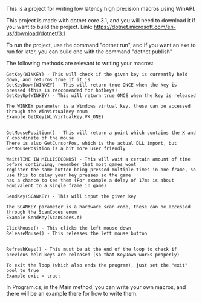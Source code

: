 This is a project for writing low latency high precision macros using WinAPI.

This project is made with dotnet core 3.1, and you will need to download it if you want to build the project.
Link: https://dotnet.microsoft.com/en-us/download/dotnet/3.1

To run the project, use the command "dotnet run", and if you want an exe to run for later, you can build one with the command "dotnet publish"



The following methods are relevant to writing your macros:

    GetKey(WINKEY) - This will check if the given key is currently held down, and returns true if it is
    GetKeyDown(WINKEY) - This will return true ONCE when the key is pressed (this is reccomended for hotkeys)
    GetKeyUp(WINKEY) - This will return true ONCE when the key is released

    The WINKEY parameter is a Windows virtual key, these can be accessed through the WinVirtualKey enum
    Example GetKey(WinVirtualKey.VK_ONE)


    GetMousePosition() - This will return a point which contains the X and Y coordinate of the mouse
    There is also GetCursorPos, which is the actual DLL import, but GetMousePosition is a bit more user friendly

    Wait(TIME IN MILLISECONDS) - This will wait a certain amount of time before continuing, remember that most games wont 
    register the same button being pressed multiple times in one frame, so use this to delay your key presses so the game 
    has a chance to see them (For example a delay of 17ms is about equivalent to a single frame in game)

    SendKey(SCANKEY) - This will input the given key

    The SCANKEY parameter is a hardware scan code, these can be accessed through the ScanCodes enum
    Example SendKey(ScanCodes.A)

    ClickMouse() - This clicks the left mouse down
    ReleaseMouse() - This releases the left mouse button


    RefreshKeys() - This must be at the end of the loop to check if previous held keys are released (so that KeyDown works properly)

    To exit the loop (which also ends the program), just set the "exit" bool to true
    Example exit = true;



In Program.cs, in the Main method, you can write your own macros, and there will be an example there for how to write them.